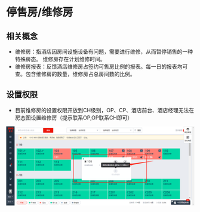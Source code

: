 # 停售房/维修房

## 相关概念

* 维修房：指酒店因房间设施设备有问题，需要进行维修，从而暂停销售的一种特殊房态。 维修房存在计划维修时间。
* 维修房报表：反馈酒店维修房占签约可售房比例的报表。每一日的报表均可查。包含维修房的数量，维修房占总房间数的比例。

## 设置权限

* 目前维修房的设置权限开放到CH级别，OP、CP、酒店前台、酒店经理无法在房态图设置维修房（提示联系OP,OP联系CH即可）

![](../../.gitbook/assets/image%20%28102%29.png)

